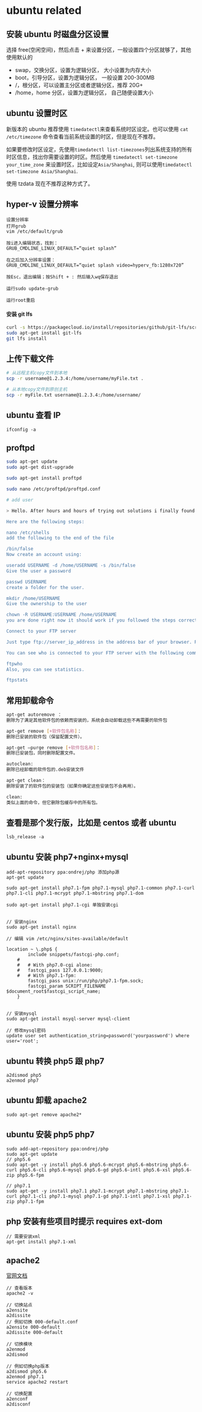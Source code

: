 # ubuntu related

## 安装 ubuntu 时磁盘分区设置

选择 free(空闲空间)，然后点击 + 来设置分区，一般设置四个分区就够了，其他使用默认的

- swap，交换分区，设置为逻辑分区， 大小设置为内存大小
- boot，引导分区，设置为逻辑分区， 一般设置 200-300MB
- /，根分区，可以设置主分区或者逻辑分区，推荐 20G+
- /home，home 分区，设置为逻辑分区， 自己随便设置大小

## ubuntu 设置时区

新版本的 ubuntu 推荐使用 `timedatectl`来查看系统时区设定。也可以使用 `cat /etc/timezone` 命令查看当前系统设置的时区，但是现在不推荐。

如果要修改时区设定，先使用`timedatectl list-timezones`列出系统支持的所有时区信息，找出你需要设置的时区。然后使用 `timedatectl set-timezone your_time_zone` 来设置时区，比如设定`Asia/Shanghai`, 则可以使用`timedatectl set-timezone Asia/Shanghai`.

使用 tzdata 现在不推荐这种方式了。

## hyper-v 设置分辨率

```
设置分辨率
打开grub
vim /etc/default/grub

按i进入编辑状态，找到：
GRUB_CMDLINE_LINUX_DEFAULT=“quiet splash”

在之后加入分辨率设置：
GRUB_CMDLINE_LINUX_DEFAULT=“quiet splash video=hyperv_fb:1280x720”

按Esc，退出编辑；按Shift + : 然后输入wq保存退出

运行sudo update-grub

运行root重启
```

#### 安装 git lfs

```bash
curl -s https://packagecloud.io/install/repositories/github/git-lfs/script.deb.sh | sudo bash
sudo apt-get install git-lfs
git lfs install
```

## 上传下载文件

```bash
# 从远程主机copy文件到本地
scp -r username@1.2.3.4:/home/username/myFile.txt .

# 从本地copy文件到原创主机
scp -r myFile.txt username@1.2.3.4:/home/username/
```

## ubuntu 查看 IP

```
ifconfig -a
```

## proftpd

```bash
sudo apt-get update
sudo apt-get dist-upgrade

sudo apt-get install proftpd

sudo nano /etc/proftpd/proftpd.conf

# add user

> Hello. After hours and hours of trying out solutions i finally found one that worked on multiple vps'es.

Here are the following steps:

nano /etc/shells
add the following to the end of the file

/bin/false
Now create an account using:

useradd USERNAME -d /home/USERNAME -s /bin/false
Give the user a password

passwd USERNAME
create a folder for the user.

mkdir /home/USERNAME
Give the ownership to the user

chown -R USERNAME:USERNAME /home/USERNAME
you are done right now it should work if you followed the steps correctly

Connect to your FTP server

Just type ftp://server_ip_address in the address bar of your browser. Replace server_ip_address with the IP address of your server. You will then be asked for your username and password

You can see who is connected to your FTP server with the following command.

ftpwho
Also, you can see statistics.

ftpstats
```

## 常用卸载命令

```bash
apt-get autoremove ：
删除为了满足其他软件包的依赖而安装的，系统会自动卸载这些不再需要的软件包

apt-get remove [+软件包名称]：
删除已安装的软件包（保留配置文件）。

apt-get –purge remove [+软件包名称]：
删除已安装包，同时删除配置文件。

autoclean:
删除已经卸载的软件包的.deb安装文件

apt-get clean：
删除安装了的软件包的安装包（如果你确定这些安装包不会再用）。

clean:
类似上面的命令，但它删除包缓存中的所有包。
```

## 查看是那个发行版，比如是 centos 或者 ubuntu

```
lsb_release -a
```

## ubuntu 安装 php7+nginx+mysql

```
add-apt-repository ppa:ondrej/php 添加php源
apt-get update

sudo apt-get install php7.1-fpm php7.1-mysql php7.1-common php7.1-curl php7.1-cli php7.1-mcrypt php7.1-mbstring php7.1-dom

sudo apt-get install php7.1-cgi 单独安装cgi


// 安装nginx
sudo apt-get install nginx

// 编辑 vim /etc/nginx/sites-available/default

location ~ \.php$ {
        include snippets/fastcgi-php.conf;
    #
    #   # With php7.0-cgi alone:
    #   fastcgi_pass 127.0.0.1:9000;
    #   # With php7.1-fpm:
        fastcgi_pass unix:/run/php/php7.1-fpm.sock;
        fastcgi_param SCRIPT_FILENAME $document_root$fastcgi_script_name;
    }


// 安装mysql
sudo apt-get install msyql-server mysql-client

// 修改mysql密码
update user set authentication_string=password('yourpassword') where user='root';

```

## ubuntu 转换 php5 跟 php7

```
a2dismod php5
a2enmod php7
```

## ubuntu 卸载 apache2

```
sudo apt-get remove apache2*
```

## ubuntu 安装 php5 php7

```
sudo add-apt-repository ppa:ondrej/php
sudo apt-get update
// php5.6
sudo apt-get -y install php5.6 php5.6-mcrypt php5.6-mbstring php5.6-curl php5.6-cli php5.6-mysql php5.6-gd php5.6-intl php5.6-xsl php5.6-zip php5.6-fpm

// php7.1
sudo apt-get -y install php7.1 php7.1-mcrypt php7.1-mbstring php7.1-curl php7.1-cli php7.1-mysql php7.1-gd php7.1-intl php7.1-xsl php7.1-zip php7.1-fpm
```

## php 安装有些项目时提示 requires ext-dom

```
// 需要安装xml
apt-get install php7.1-xml
```

## apache2

[官网文档](http://httpd.apache.org/docs/)

```
// 查看版本
apache2 -v

// 切换站点
a2ensite
a2dissite
// 例如切换 000-default.conf
a2ensite 000-default
a2dissite 000-default

// 切换模块
a2enmod
a2dismod

// 例如切换php版本
a2dismod php5.6
a2enmod php7.1
service apache2 restart

// 切换配置
a2enconf
a2disconf
```
